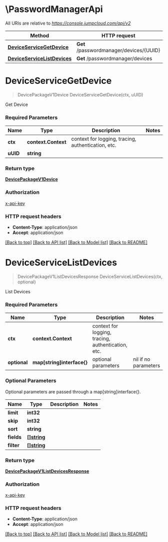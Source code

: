 # \PasswordManagerApi

All URIs are relative to *https://console.jumpcloud.com/api/v2*

Method | HTTP request | Description
------------- | ------------- | -------------
[**DeviceServiceGetDevice**](PasswordManagerApi.md#DeviceServiceGetDevice) | **Get** /passwordmanager/devices/{UUID} | 
[**DeviceServiceListDevices**](PasswordManagerApi.md#DeviceServiceListDevices) | **Get** /passwordmanager/devices | 


# **DeviceServiceGetDevice**
> DevicePackageV1Device DeviceServiceGetDevice(ctx, uUID)


Get Device

### Required Parameters

Name | Type | Description  | Notes
------------- | ------------- | ------------- | -------------
 **ctx** | **context.Context** | context for logging, tracing, authentication, etc.
  **uUID** | **string**|  | 

### Return type

[**DevicePackageV1Device**](device_package.v1.Device.md)

### Authorization

[x-api-key](../README.md#x-api-key)

### HTTP request headers

 - **Content-Type**: application/json
 - **Accept**: application/json

[[Back to top]](#) [[Back to API list]](../README.md#documentation-for-api-endpoints) [[Back to Model list]](../README.md#documentation-for-models) [[Back to README]](../README.md)

# **DeviceServiceListDevices**
> DevicePackageV1ListDevicesResponse DeviceServiceListDevices(ctx, optional)


List Devices

### Required Parameters

Name | Type | Description  | Notes
------------- | ------------- | ------------- | -------------
 **ctx** | **context.Context** | context for logging, tracing, authentication, etc.
 **optional** | **map[string]interface{}** | optional parameters | nil if no parameters

### Optional Parameters
Optional parameters are passed through a map[string]interface{}.

Name | Type | Description  | Notes
------------- | ------------- | ------------- | -------------
 **limit** | **int32**|  | 
 **skip** | **int32**|  | 
 **sort** | **string**|  | 
 **fields** | [**[]string**](string.md)|  | 
 **filter** | [**[]string**](string.md)|  | 

### Return type

[**DevicePackageV1ListDevicesResponse**](device_package.v1.ListDevicesResponse.md)

### Authorization

[x-api-key](../README.md#x-api-key)

### HTTP request headers

 - **Content-Type**: application/json
 - **Accept**: application/json

[[Back to top]](#) [[Back to API list]](../README.md#documentation-for-api-endpoints) [[Back to Model list]](../README.md#documentation-for-models) [[Back to README]](../README.md)

